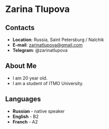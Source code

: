 # Zarina Tlupova

## Contacts
* **Location**: Russia, Saint Petersburg / Nalchik
* **E-mail**: zarinatlupova@gmail.com
* **Telegram**: @zarinatlupova

## About Me
* I am 20 year old. 
* I am a student of ITMO University.

## Languages
* **Russian** - native speaker
* **English** - B2
* **Franch** - A2
